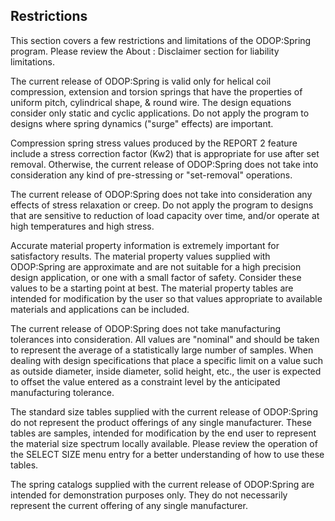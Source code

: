 ## Restrictions

This section covers a few restrictions and limitations of the ODOP:Spring
program.  Please review the About : Disclaimer section for liability limitations.

The current release of ODOP:Spring is valid only for helical coil compression,
extension and torsion springs that have the properties of uniform pitch,
cylindrical shape, & round wire.  The design equations consider only static
and cyclic applications.  Do not apply the program to designs where spring
dynamics ("surge" effects) are important.

Compression spring stress values produced by the REPORT 2 feature include a
stress correction factor (Kw2) that is appropriate for use after set
removal.  Otherwise, the current release of ODOP:Spring does not take into
consideration any kind of pre-stressing or "set-removal" operations.

The current release of ODOP:Spring does not take into consideration any
effects of stress relaxation or creep.  Do not apply the program to designs
that are sensitive to reduction of load capacity over time, and/or operate
at high temperatures and high stress.
   
Accurate material property information is extremely important for
satisfactory results.  The material property values supplied with ODOP:Spring
are approximate and are not suitable for a high precision design
application, or one with a small factor of safety.  Consider these values
to be a starting point at best.  The material property tables are intended
for modification by the user so that values appropriate to available
materials and applications can be included.

The current release of ODOP:Spring does not take manufacturing tolerances
into consideration.  All values are "nominal" and should be taken to
represent the average of a statistically large number of samples.  When
dealing with design specifications that place a specific limit on a
value such as outside diameter, inside diameter, solid height, etc.,
the user is expected to offset the value entered as a constraint level by
the anticipated manufacturing tolerance.
   
The standard size tables supplied with the current release of ODOP:Spring do
not represent the product offerings of any single manufacturer.  These
tables are samples, intended for modification by the end user to represent
the material size spectrum locally available.  Please review the operation
of the SELECT SIZE menu entry for a better understanding of how to use these
tables.

The spring catalogs supplied with the current release of ODOP:Spring are
intended for demonstration purposes only.  They do not necessarily
represent the current offering of any single manufacturer.
   

